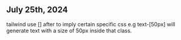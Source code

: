 
## July 25th, 2024 ##

tailwind use [] after to imply certain specific css
e.g
  text-[50px] will generate text with a size of 50px inside that class.
